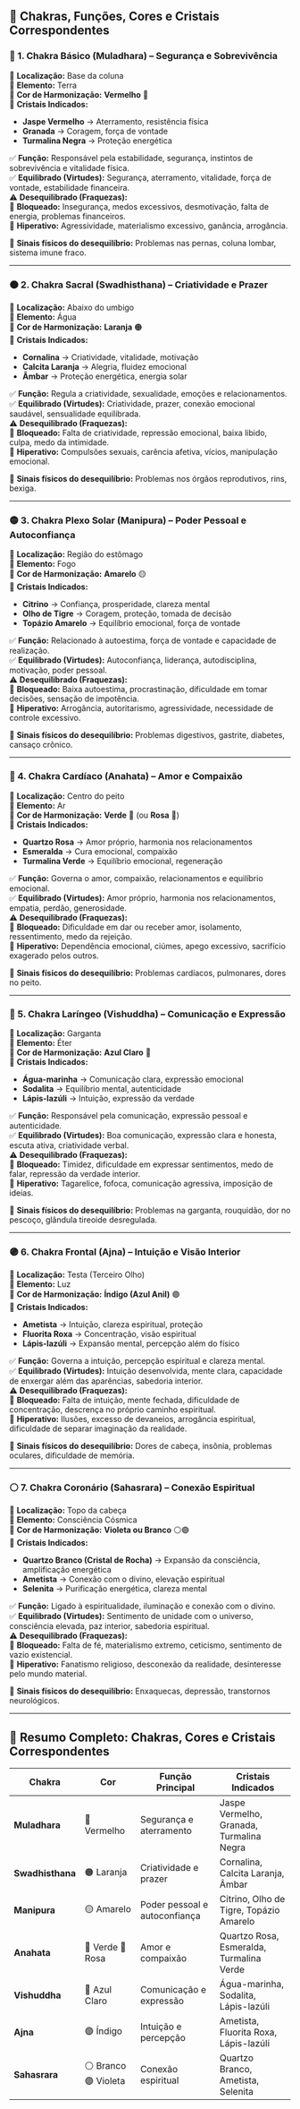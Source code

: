 ## **🌈 Chakras, Funções, Cores e Cristais Correspondentes**

### **🔴 1. Chakra Básico (Muladhara) – Segurança e Sobrevivência**  
📍 **Localização:** Base da coluna  
📍 **Elemento:** Terra  
🎨 **Cor de Harmonização:** **Vermelho** 🔴  
💎 **Cristais Indicados:**  
- **Jaspe Vermelho** → Aterramento, resistência física  
- **Granada** → Coragem, força de vontade  
- **Turmalina Negra** → Proteção energética  

✅ **Função:** Responsável pela estabilidade, segurança, instintos de sobrevivência e vitalidade física.  
✅ **Equilibrado (Virtudes):** Segurança, aterramento, vitalidade, força de vontade, estabilidade financeira.  
⚠️ **Desequilibrado (Fraquezas):**  
🔻 **Bloqueado:** Insegurança, medos excessivos, desmotivação, falta de energia, problemas financeiros.  
🔺 **Hiperativo:** Agressividade, materialismo excessivo, ganância, arrogância.  

📌 **Sinais físicos do desequilíbrio:** Problemas nas pernas, coluna lombar, sistema imune fraco.  

---

### **🟠 2. Chakra Sacral (Swadhisthana) – Criatividade e Prazer**  
📍 **Localização:** Abaixo do umbigo  
📍 **Elemento:** Água  
🎨 **Cor de Harmonização:** **Laranja** 🟠  
💎 **Cristais Indicados:**  
- **Cornalina** → Criatividade, vitalidade, motivação  
- **Calcita Laranja** → Alegria, fluidez emocional  
- **Âmbar** → Proteção energética, energia solar  

✅ **Função:** Regula a criatividade, sexualidade, emoções e relacionamentos.  
✅ **Equilibrado (Virtudes):** Criatividade, prazer, conexão emocional saudável, sensualidade equilibrada.  
⚠️ **Desequilibrado (Fraquezas):**  
🔻 **Bloqueado:** Falta de criatividade, repressão emocional, baixa libido, culpa, medo da intimidade.  
🔺 **Hiperativo:** Compulsões sexuais, carência afetiva, vícios, manipulação emocional.  

📌 **Sinais físicos do desequilíbrio:** Problemas nos órgãos reprodutivos, rins, bexiga.  

---

### **🟡 3. Chakra Plexo Solar (Manipura) – Poder Pessoal e Autoconfiança**  
📍 **Localização:** Região do estômago  
📍 **Elemento:** Fogo  
🎨 **Cor de Harmonização:** **Amarelo** 🟡  
💎 **Cristais Indicados:**  
- **Citrino** → Confiança, prosperidade, clareza mental  
- **Olho de Tigre** → Coragem, proteção, tomada de decisão  
- **Topázio Amarelo** → Equilíbrio emocional, força de vontade  


✅ **Função:** Relacionado à autoestima, força de vontade e capacidade de realização.  
✅ **Equilibrado (Virtudes):** Autoconfiança, liderança, autodisciplina, motivação, poder pessoal.  
⚠️ **Desequilibrado (Fraquezas):**  
🔻 **Bloqueado:** Baixa autoestima, procrastinação, dificuldade em tomar decisões, sensação de impotência.  
🔺 **Hiperativo:** Arrogância, autoritarismo, agressividade, necessidade de controle excessivo.  

📌 **Sinais físicos do desequilíbrio:** Problemas digestivos, gastrite, diabetes, cansaço crônico.  

---

### **💚 4. Chakra Cardíaco (Anahata) – Amor e Compaixão**  
📍 **Localização:** Centro do peito  
📍 **Elemento:** Ar  
🎨 **Cor de Harmonização:** **Verde** 💚 (ou **Rosa** 💖)  
💎 **Cristais Indicados:**  
- **Quartzo Rosa** → Amor próprio, harmonia nos relacionamentos  
- **Esmeralda** → Cura emocional, compaixão  
- **Turmalina Verde** → Equilíbrio emocional, regeneração  

✅ **Função:** Governa o amor, compaixão, relacionamentos e equilíbrio emocional.  
✅ **Equilibrado (Virtudes):** Amor próprio, harmonia nos relacionamentos, empatia, perdão, generosidade.  
⚠️ **Desequilibrado (Fraquezas):**  
🔻 **Bloqueado:** Dificuldade em dar ou receber amor, isolamento, ressentimento, medo da rejeição.  
🔺 **Hiperativo:** Dependência emocional, ciúmes, apego excessivo, sacrifício exagerado pelos outros.  

📌 **Sinais físicos do desequilíbrio:** Problemas cardíacos, pulmonares, dores no peito.  

---

### **🔵 5. Chakra Laríngeo (Vishuddha) – Comunicação e Expressão**  
📍 **Localização:** Garganta  
📍 **Elemento:** Éter  
🎨 **Cor de Harmonização:** **Azul Claro** 🔵  
💎 **Cristais Indicados:**  
- **Água-marinha** → Comunicação clara, expressão emocional  
- **Sodalita** → Equilíbrio mental, autenticidade  
- **Lápis-lazúli** → Intuição, expressão da verdade  

✅ **Função:** Responsável pela comunicação, expressão pessoal e autenticidade.  
✅ **Equilibrado (Virtudes):** Boa comunicação, expressão clara e honesta, escuta ativa, criatividade verbal.  
⚠️ **Desequilibrado (Fraquezas):**  
🔻 **Bloqueado:** Timidez, dificuldade em expressar sentimentos, medo de falar, repressão da verdade interior.  
🔺 **Hiperativo:** Tagarelice, fofoca, comunicação agressiva, imposição de ideias.  

📌 **Sinais físicos do desequilíbrio:** Problemas na garganta, rouquidão, dor no pescoço, glândula tireoide desregulada.  

---

### **🟣 6. Chakra Frontal (Ajna) – Intuição e Visão Interior**  
📍 **Localização:** Testa (Terceiro Olho)  
📍 **Elemento:** Luz  
🎨 **Cor de Harmonização:** **Índigo (Azul Anil)** 🟣  
💎 **Cristais Indicados:**  
- **Ametista** → Intuição, clareza espiritual, proteção  
- **Fluorita Roxa** → Concentração, visão espiritual  
- **Lápis-lazúli** → Expansão mental, percepção além do físico  

✅ **Função:** Governa a intuição, percepção espiritual e clareza mental.  
✅ **Equilibrado (Virtudes):** Intuição desenvolvida, mente clara, capacidade de enxergar além das aparências, sabedoria interior.  
⚠️ **Desequilibrado (Fraquezas):**  
🔻 **Bloqueado:** Falta de intuição, mente fechada, dificuldade de concentração, descrença no próprio caminho espiritual.  
🔺 **Hiperativo:** Ilusões, excesso de devaneios, arrogância espiritual, dificuldade de separar imaginação da realidade.  

📌 **Sinais físicos do desequilíbrio:** Dores de cabeça, insônia, problemas oculares, dificuldade de memória.  

---

### **⚪ 7. Chakra Coronário (Sahasrara) – Conexão Espiritual**  
📍 **Localização:** Topo da cabeça  
📍 **Elemento:** Consciência Cósmica  
🎨 **Cor de Harmonização:** **Violeta ou Branco** ⚪🟣  
💎 **Cristais Indicados:**  
- **Quartzo Branco (Cristal de Rocha)** → Expansão da consciência, amplificação energética  
- **Ametista** → Conexão com o divino, elevação espiritual  
- **Selenita** → Purificação energética, clareza mental  

✅ **Função:** Ligado à espiritualidade, iluminação e conexão com o divino.  
✅ **Equilibrado (Virtudes):** Sentimento de unidade com o universo, consciência elevada, paz interior, sabedoria espiritual.  
⚠️ **Desequilibrado (Fraquezas):**  
🔻 **Bloqueado:** Falta de fé, materialismo extremo, ceticismo, sentimento de vazio existencial.  
🔺 **Hiperativo:** Fanatismo religioso, desconexão da realidade, desinteresse pelo mundo material.  

📌 **Sinais físicos do desequilíbrio:** Enxaquecas, depressão, transtornos neurológicos.  

---

## **🌈 Resumo Completo: Chakras, Cores e Cristais Correspondentes**  

| Chakra           | Cor   | Função Principal        | Cristais Indicados |
|-----------------|-------|------------------------|-------------------|
| **Muladhara**   | 🔴 Vermelho  | Segurança e aterramento  | Jaspe Vermelho, Granada, Turmalina Negra |
| **Swadhisthana**| 🟠 Laranja  | Criatividade e prazer  | Cornalina, Calcita Laranja, Âmbar |
| **Manipura**    | 🟡 Amarelo  | Poder pessoal e autoconfiança | Citrino, Olho de Tigre, Topázio Amarelo |
| **Anahata**     | 💚 Verde 💖 Rosa | Amor e compaixão  | Quartzo Rosa, Esmeralda, Turmalina Verde |
| **Vishuddha**   | 🔵 Azul Claro | Comunicação e expressão | Água-marinha, Sodalita, Lápis-lazúli |
| **Ajna**        | 🟣 Índigo | Intuição e percepção  | Ametista, Fluorita Roxa, Lápis-lazúli |
| **Sahasrara**   | ⚪ Branco 🟣 Violeta | Conexão espiritual | Quartzo Branco, Ametista, Selenita |

